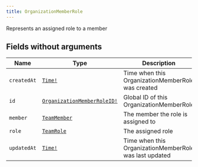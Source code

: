 ```yaml
---
title: OrganizationMemberRole
---
```


Represents an assigned role to a member

## Fields without arguments

| Name | Type | Description |
|------|------|-------------|
| `createdAt` | [`Time!`](../scalar/time.md) | Time when this OrganizationMemberRole was created |
| `id` | [`OrganizationMemberRoleID!`](../scalar/organizationmemberroleid.md) | Global ID of this OrganizationMemberRole |
| `member` | [`TeamMember`](../object/teammember.md) | The member the role is assigned to |
| `role` | [`TeamRole`](../object/teamrole.md) | The assigned role |
| `updatedAt` | [`Time!`](../scalar/time.md) | Time when this OrganizationMemberRole was last updated |

